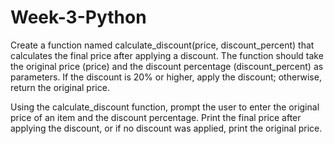 # Week-3-Python

Create a function named calculate_discount(price, discount_percent) that calculates the final price after applying a discount. The function should take the original price (price) and the discount percentage (discount_percent) as parameters. If the discount is 20% or higher, apply the discount; otherwise, return the original price.

Using the calculate_discount function, prompt the user to enter the original price of an item and the discount percentage. Print the final price after applying the discount, or if no discount was applied, print the original price.
